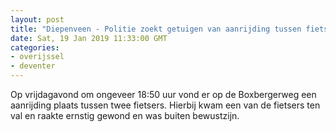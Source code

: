 ```yaml
---
layout: post
title: "Diepenveen - Politie zoekt getuigen van aanrijding tussen fietsers op Boxbergerweg"
date: Sat, 19 Jan 2019 11:33:00 GMT
categories: 
- overijssel 
- deventer 
---
```


Op vrijdagavond om ongeveer 18:50 uur vond er op de Boxbergerweg een aanrijding plaats tussen twee fietsers. Hierbij kwam een van de fietsers ten val en raakte ernstig gewond en was buiten bewustzijn.
